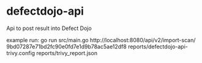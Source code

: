 # defectdojo-api
Api to post result into Defect Dojo


example run:
go run src/main.go http://localhost:8080/api/v2/import-scan/ 9bd07287e71bd2fc90e0fd7e1d9b78ac5ae12df8 reports/defectdojo-api-trivy.config reports/trivy_report.json

